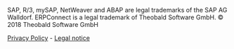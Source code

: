 SAP, R/3, mySAP, NetWeaver and ABAP are legal trademarks of the SAP AG Walldorf.
ERPConnect is a legal trademark of Theobald Software GmbH. © 2018 Theobald Software GmbH

[Privacy Policy](https://theobald-software.com/en/privacy-policy) - 
[Legal notice](https://theobald-software.com/en/legal-notice)